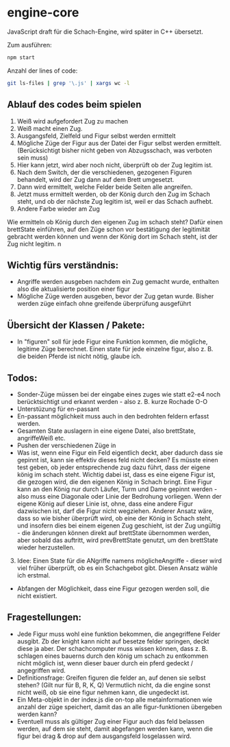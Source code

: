# engine-core

JavaScript draft für die Schach-Engine, wird später in C++ übersetzt.

Zum ausführen:

```bash
npm start
```

Anzahl der lines of code:

```bash
git ls-files | grep '\.js' | xargs wc -l
```

## Ablauf des codes beim spielen 

1. Weiß wird aufgefordert Zug zu machen 
2. Weiß macht einen Zug. 
3. Ausgangsfeld, Zielfeld und Figur selbst werden ermittelt
4. Mögliche Züge der Figur aus der Datei der Figur selbst werden ermittelt. (Berücksichtigt bisher nicht geben von Abzugsschach, was verboten sein muss)
5. Hier kann jetzt, wird aber noch nicht, überprüft ob der Zug legitim ist. 
6. Nach dem Switch, der die verschiedenen, gezogenen Figuren behandelt, wird der Zug dann auf dem Brett umgesetzt.
7. Dann wird ermittelt, welche Felder beide Seiten alle angreifen. 
8. Jetzt muss ermittelt werden, ob der König durch den Zug im Schach steht, und ob der nächste Zug legitim ist, weil er das Schach aufhebt. 
9. Andere Farbe wieder am Zug

Wie ermitteln ob König durch den eigenen Zug im schach steht?
Dafür einen brettState einführen, auf den Züge schon vor bestätigung der legitimität gebracht werden können und wenn der König dort im Schach steht, ist der Zug nicht legitim. n


## Wichtig fürs verständnis:

-  Angriffe werden ausgeben nachdem ein Zug gemacht wurde, enthalten also die aktualisierte position einer figur
-  Mögliche Züge werden ausgeben, bevor der Zug getan wurde. Bisher werden züge einfach ohne greifende überprüfung ausgeführt

## Übersicht der Klassen / Pakete:

-  In "figuren" soll für jede Figur eine Funktion kommen, die mögliche, legitime Züge berechnet. Einen state für jede einzelne figur, also z. B. die beiden Pferde ist nicht nötig, glaube ich.

## Todos:

-  Sonder-Züge müssen bei der eingabe eines zuges wie statt e2-e4 noch berücktsichtigt und erkannt werden - also z. B. kurze Rochade O-O
-  Unterstüzung für en-passant
-  En-passant möglichkeit muss auch in den bedrohten feldern erfasst werden.
-  Gesamten State auslagern in eine eigene Datei, also brettState, angriffeWeiß etc.
-  Pushen der verschiedenen Züge in
-  Was ist, wenn eine Figur ein Feld eigentlich deckt, aber dadurch dass sie gepinnt ist, kann sie effektiv dieses feld nicht decken? Es müsste einen test geben, ob jeder entsprechende zug dazu führt, dass der eigene könig im schach steht.
Wichtig dabei ist, dass es eine eigene Figur ist, die gezogen wird, die den eigenen König in Schach bringt. Eine Figur kann an den König nur durch Läufer, Turm und Dame gepinnt werden - also muss eine Diagonale oder Linie der Bedrohung vorliegen. Wenn der eigene König auf dieser Linie ist, ohne, dass eine andere Figur dazwischen ist, darf die Figur nicht wegziehen. Anderer Ansatz wäre, dass so wie bisher überprüft wird, ob eine der König in Schach steht, und insofern dies bei einem eigenen Zug geschieht, ist der Zug ungültig - die änderungen können direkt auf brettState übernommen werden, aber sobald das auftritt, wird prevBrettState genutzt, um den brettState wieder herzustellen. 
3. Idee: Einen State für die ANgriffe namens möglicheAngriffe - dieser wird viel früher überprüft, ob es ein Schachgebot gibt. Diesen Ansatz wähle ich erstmal. 
-  Abfangen der Möglichkeit, dass eine Figur gezogen werden soll, die nicht existiert.

## Fragestellungen:

-  Jede Figur muss wohl eine funktion bekommen, die angegriffene Felder ausgibt. Zb der knight kann nicht auf besetze felder springen, deckt diese ja aber. Der schachcomputer muss wissen können, dass z. B. schlagen eines bauerns durch den könig um schach zu entkommen nicht möglich ist, wenn dieser bauer durch ein pferd gedeckt / angegriffen wird.
-  Definitionsfrage: Greifen figuren die felder an, auf denen sie selbst stehen? (Gilt nur für B, R, K, Q)
   Vermutlich nicht, da die engine sonst nicht weiß, ob sie eine figur nehmen kann, die ungedeckt ist.
-  Ein Meta-objekt in der index.js die on-top alle metainformationen wie anzahl der züge speichert, damit das an alle figur-funktionen übergeben werden kann?
-  Eventuell muss als gültiger Zug einer Figur auch das feld belassen werden, auf dem sie steht, damit abgefangen werden kann, wenn die figur bei drag & drop auf dem ausgangsfeld losgelassen wird.
